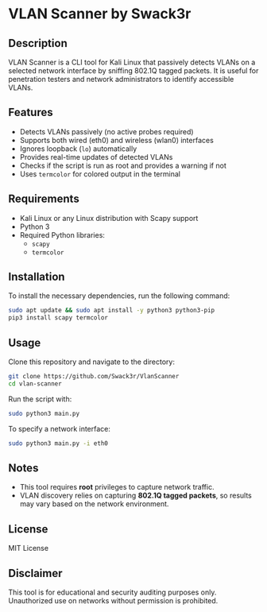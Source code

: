 # VLAN Scanner by Swack3r

## Description
VLAN Scanner is a CLI tool for Kali Linux that passively detects VLANs on a selected network interface by sniffing 802.1Q tagged packets. It is useful for penetration testers and network administrators to identify accessible VLANs.

## Features
- Detects VLANs passively (no active probes required)
- Supports both wired (eth0) and wireless (wlan0) interfaces
- Ignores loopback (`lo`) automatically
- Provides real-time updates of detected VLANs
- Checks if the script is run as root and provides a warning if not
- Uses `termcolor` for colored output in the terminal

## Requirements
- Kali Linux or any Linux distribution with Scapy support
- Python 3
- Required Python libraries:
  - `scapy`
  - `termcolor`

## Installation
To install the necessary dependencies, run the following command:
```bash
sudo apt update && sudo apt install -y python3 python3-pip
pip3 install scapy termcolor
```

## Usage
Clone this repository and navigate to the directory:
```bash
git clone https://github.com/Swack3r/VlanScanner
cd vlan-scanner
```
Run the script with:
```bash
sudo python3 main.py
```
To specify a network interface:
```bash
sudo python3 main.py -i eth0
```

## Notes
- This tool requires **root** privileges to capture network traffic.
- VLAN discovery relies on capturing **802.1Q tagged packets**, so results may vary based on the network environment.

## License
MIT License

## Disclaimer
This tool is for educational and security auditing purposes only. Unauthorized use on networks without permission is prohibited.


